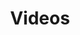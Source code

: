 ---
title: Videos
layout: layout/videolist
pagination:
    data: collections.video
    size: 10
    alias: posts
    reverse: true
permalink: "/video/{% if pagination.pageNumber > 0 %}/page-{{ pagination.pageNumber | plus: 1 }}.html{% else %}index.html{% endif %}"
---